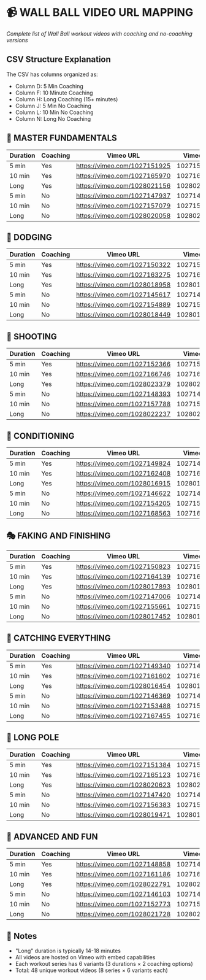 # 📹 WALL BALL VIDEO URL MAPPING
*Complete list of Wall Ball workout videos with coaching and no-coaching versions*

## CSV Structure Explanation
The CSV has columns organized as:
- Column D: 5 Min Coaching
- Column F: 10 Minute Coaching  
- Column H: Long Coaching (15+ minutes)
- Column J: 5 Min No Coaching
- Column L: 10 Min No Coaching
- Column N: Long No Coaching

## 🎯 MASTER FUNDAMENTALS
| Duration | Coaching | Vimeo URL | Vimeo ID |
|----------|----------|-----------|----------|
| 5 min | Yes | https://vimeo.com/1027151925 | 1027151925 |
| 10 min | Yes | https://vimeo.com/1027165970 | 1027165970 |
| Long | Yes | https://vimeo.com/1028021156 | 1028021156 |
| 5 min | No | https://vimeo.com/1027147937 | 1027147937 |
| 10 min | No | https://vimeo.com/1027157079 | 1027157079 |
| Long | No | https://vimeo.com/1028020058 | 1028020058 |

## 🏃 DODGING
| Duration | Coaching | Vimeo URL | Vimeo ID |
|----------|----------|-----------|----------|
| 5 min | Yes | https://vimeo.com/1027150322 | 1027150322 |
| 10 min | Yes | https://vimeo.com/1027163275 | 1027163275 |
| Long | Yes | https://vimeo.com/1028018958 | 1028018958 |
| 5 min | No | https://vimeo.com/1027145617 | 1027145617 |
| 10 min | No | https://vimeo.com/1027154889 | 1027154889 |
| Long | No | https://vimeo.com/1028018449 | 1028018449 |

## 🎯 SHOOTING
| Duration | Coaching | Vimeo URL | Vimeo ID |
|----------|----------|-----------|----------|
| 5 min | Yes | https://vimeo.com/1027152366 | 1027152366 |
| 10 min | Yes | https://vimeo.com/1027166746 | 1027166746 |
| Long | Yes | https://vimeo.com/1028023379 | 1028023379 |
| 5 min | No | https://vimeo.com/1027148393 | 1027148393 |
| 10 min | No | https://vimeo.com/1027157788 | 1027157788 |
| Long | No | https://vimeo.com/1028022237 | 1028022237 |

## 💪 CONDITIONING
| Duration | Coaching | Vimeo URL | Vimeo ID |
|----------|----------|-----------|----------|
| 5 min | Yes | https://vimeo.com/1027149824 | 1027149824 |
| 10 min | Yes | https://vimeo.com/1027162408 | 1027162408 |
| Long | Yes | https://vimeo.com/1028016915 | 1028016915 |
| 5 min | No | https://vimeo.com/1027146622 | 1027146622 |
| 10 min | No | https://vimeo.com/1027154205 | 1027154205 |
| Long | No | https://vimeo.com/1027168563 | 1027168563 |

## 🎭 FAKING AND FINISHING
| Duration | Coaching | Vimeo URL | Vimeo ID |
|----------|----------|-----------|----------|
| 5 min | Yes | https://vimeo.com/1027150823 | 1027150823 |
| 10 min | Yes | https://vimeo.com/1027164139 | 1027164139 |
| Long | Yes | https://vimeo.com/1028017893 | 1028017893 |
| 5 min | No | https://vimeo.com/1027147006 | 1027147006 |
| 10 min | No | https://vimeo.com/1027155661 | 1027155661 |
| Long | No | https://vimeo.com/1028017452 | 1028017452 |

## 🥍 CATCHING EVERYTHING
| Duration | Coaching | Vimeo URL | Vimeo ID |
|----------|----------|-----------|----------|
| 5 min | Yes | https://vimeo.com/1027149340 | 1027149340 |
| 10 min | Yes | https://vimeo.com/1027161602 | 1027161602 |
| Long | Yes | https://vimeo.com/1028016454 | 1028016454 |
| 5 min | No | https://vimeo.com/1027146369 | 1027146369 |
| 10 min | No | https://vimeo.com/1027153488 | 1027153488 |
| Long | No | https://vimeo.com/1027167455 | 1027167455 |

## 🏹 LONG POLE
| Duration | Coaching | Vimeo URL | Vimeo ID |
|----------|----------|-----------|----------|
| 5 min | Yes | https://vimeo.com/1027151384 | 1027151384 |
| 10 min | Yes | https://vimeo.com/1027165123 | 1027165123 |
| Long | Yes | https://vimeo.com/1028020623 | 1028020623 |
| 5 min | No | https://vimeo.com/1027147420 | 1027147420 |
| 10 min | No | https://vimeo.com/1027156383 | 1027156383 |
| Long | No | https://vimeo.com/1028019471 | 1028019471 |

## 🌟 ADVANCED AND FUN
| Duration | Coaching | Vimeo URL | Vimeo ID |
|----------|----------|-----------|----------|
| 5 min | Yes | https://vimeo.com/1027148858 | 1027148858 |
| 10 min | Yes | https://vimeo.com/1027161186 | 1027161186 |
| Long | Yes | https://vimeo.com/1028022791 | 1028022791 |
| 5 min | No | https://vimeo.com/1027146103 | 1027146103 |
| 10 min | No | https://vimeo.com/1027152773 | 1027152773 |
| Long | No | https://vimeo.com/1028021728 | 1028021728 |

## 📝 Notes
- "Long" duration is typically 14-18 minutes
- All videos are hosted on Vimeo with embed capabilities
- Each workout series has 6 variants (3 durations × 2 coaching options)
- Total: 48 unique workout videos (8 series × 6 variants each)